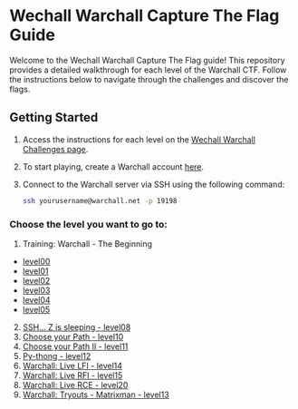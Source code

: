 # Wechall Warchall Capture The Flag Guide

Welcome to the Wechall Warchall Capture The Flag guide! This repository provides a detailed walkthrough for each level of the Warchall CTF. Follow the instructions below to navigate through the challenges and discover the flags.

## Getting Started

1. Access the instructions for each level on the [Wechall Warchall Challenges page](https://www.wechall.net/challs/Warchall/by/chall_score/ASC/page-1).

2. To start playing, create a Warchall account [here](https://www.wechall.net/challenge/warchall/begins/index.php).

3. Connect to the Warchall server via SSH using the following command:

      ```bash
   ssh yourusername@warchall.net -p 19198
   ```
### Choose the level you want to go to:
1. Training: Warchall - The Beginning
- [level00](https://github.com/TiavinaNath/WeChall-Warchall-STD23055-/blob/main/level00.md)
- [level01](https://github.com/TiavinaNath/WeChall-Warchall-STD23055-/blob/main/level01.md)
- [level02](https://github.com/TiavinaNath/WeChall-Warchall-STD23055-/blob/main/level02.md)
- [level03](https://github.com/TiavinaNath/WeChall-Warchall-STD23055-/blob/main/level03.md)
- [level04](https://github.com/TiavinaNath/WeChall-Warchall-STD23055-/blob/main/level04.md)
- [level05](https://github.com/TiavinaNath/WeChall-Warchall-STD23055-/blob/main/level05.md)

2. [SSH... Z is sleeping - level08](https://github.com/TiavinaNath/WeChall-Warchall-STD23055-/blob/main/SSH...%20Z%20is%20sleeping%20-%20level08.md)
3. [Choose your Path - level10](https://github.com/TiavinaNath/WeChall-Warchall-STD23055-/blob/main/Choose%20your%20Path%20-%20level10.md)
4. [Choose your Path II - level11](https://github.com/TiavinaNath/WeChall-Warchall-STD23055-/blob/main/Choose%20Your%20Path%20II%20-%20level11.md)
5. [Py-thong - level12](https://github.com/TiavinaNath/WeChall-Warchall-STD23055-/blob/main/Py-thong%20-%20level12.md)
6. [Warchall: Live LFI - level14](https://github.com/TiavinaNath/WeChall-Warchall-STD23055-/blob/main/Warchall%3A%20Live%20LFI%20-%20level14.md)
7. [Warchall: Live RFI - level15](https://github.com/TiavinaNath/WeChall-Warchall-STD23055-/blob/main/Warchall%3A%20Live%20RFI%20-%20level15.md)
8. [Warchall: Live RCE - level20](https://github.com/TiavinaNath/WeChall-Warchall-STD23055-/blob/main/Warchall%3A%20Live%20RCE%20-%20level20.md)
9. [Warchall: Tryouts - Matrixman - level13](https://github.com/TiavinaNath/WeChall-Warchall-STD23055-/blob/main/Warchall%3A%20Tryouts%20-%20level13.md)
      
  
  
